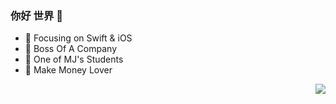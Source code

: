 ### 你好 世界 👋
- :orange_book: Focusing on Swift & iOS
 - :hammer: Boss Of A Company
 - :ram: One of MJ's Students
 - :meat_on_bone: Make Money Lover
 
 
<img align="right" src="https://github-readme-stats.vercel.app/api?username=CoderWeiLee&show_icons=true&icon_color=CE1D2D&text_color=718096&bg_color=ffffff&hide_title=true" />


